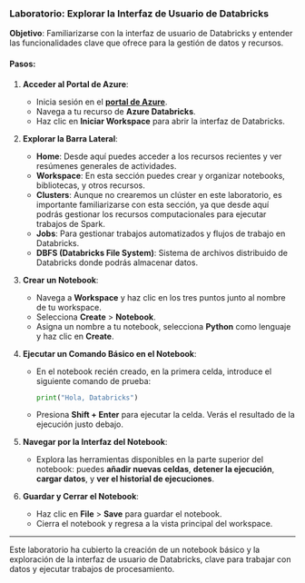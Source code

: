 ### Laboratorio: Explorar la Interfaz de Usuario de Databricks

**Objetivo**: Familiarizarse con la interfaz de usuario de Databricks y entender las funcionalidades clave que ofrece para la gestión de datos y recursos.

#### Pasos:

1. **Acceder al Portal de Azure**:
   - Inicia sesión en el **[portal de Azure](https://portal.azure.com)**.
   - Navega a tu recurso de **Azure Databricks**.
   - Haz clic en **Iniciar Workspace** para abrir la interfaz de Databricks.

2. **Explorar la Barra Lateral**:
   - **Home**: Desde aquí puedes acceder a los recursos recientes y ver resúmenes generales de actividades.
   - **Workspace**: En esta sección puedes crear y organizar notebooks, bibliotecas, y otros recursos.
   - **Clusters**: Aunque no crearemos un clúster en este laboratorio, es importante familiarizarse con esta sección, ya que desde aquí podrás gestionar los recursos computacionales para ejecutar trabajos de Spark.
   - **Jobs**: Para gestionar trabajos automatizados y flujos de trabajo en Databricks.
   - **DBFS (Databricks File System)**: Sistema de archivos distribuido de Databricks donde podrás almacenar datos.

3. **Crear un Notebook**:
   - Navega a **Workspace** y haz clic en los tres puntos junto al nombre de tu workspace.
   - Selecciona **Create** > **Notebook**.
   - Asigna un nombre a tu notebook, selecciona **Python** como lenguaje y haz clic en **Create**.

4. **Ejecutar un Comando Básico en el Notebook**:
   - En el notebook recién creado, en la primera celda, introduce el siguiente comando de prueba:
     ```python
     print("Hola, Databricks")
     ```
   - Presiona **Shift + Enter** para ejecutar la celda. Verás el resultado de la ejecución justo debajo.

5. **Navegar por la Interfaz del Notebook**:
   - Explora las herramientas disponibles en la parte superior del notebook: puedes **añadir nuevas celdas**, **detener la ejecución**, **cargar datos**, y **ver el historial de ejecuciones**.

6. **Guardar y Cerrar el Notebook**:
   - Haz clic en **File** > **Save** para guardar el notebook.
   - Cierra el notebook y regresa a la vista principal del workspace.

---

Este laboratorio ha cubierto la creación de un notebook básico y la exploración de la interfaz de usuario de Databricks, clave para trabajar con datos y ejecutar trabajos de procesamiento.
